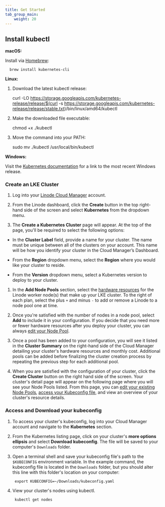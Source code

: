 ```yaml
---
title: Get Started
tab_group_main:
    weight: 20
---
```


## Install kubectl

**macOS:**

Install via [Homebrew](https://brew.sh):

      brew install kubernetes-cli

**Linux:**

1.  Download the latest kubectl release:

      curl -LO https://storage.googleapis.com/kubernetes-release/release/$(curl -s https://storage.googleapis.com/kubernetes-release/release/stable.txt)/bin/linux/amd64/kubectl

1.  Make the downloaded file executable:

      chmod +x ./kubectl

1.  Move the command into your PATH:

      sudo mv ./kubectl /usr/local/bin/kubectl

**Windows:**

Visit the [Kubernetes documentation](https://kubernetes.io/docs/tasks/tools/install-kubectl/#install-kubectl-on-windows) for a link to the most recent Windows release.

### Create an LKE Cluster

1.  Log into your [Linode Cloud Manager](https://cloud.linode.com/) account.

1.  From the Linode dashboard, click the **Create** button in the top right-hand side of the screen and select **Kubernetes** from the dropdown menu.

1. The **Create a Kubernetes Cluster** page will appear. At the top of the page, you'll be required to select the following options:

  - In the **Cluster Label** field, provide a name for your cluster. The name must be unique between all of the clusters on your account. This name will be how you identify your cluster in the Cloud Manager’s Dashboard.

  - From the **Region** dropdown menu, select the **Region** where you would like your cluster to reside.

  - From the **Version** dropdown menu, select a Kubernetes version to deploy to your cluster.

1. In the **Add Node Pools** section, select the [hardware resources](/docs/platform/how-to-choose-a-linode-plan/#hardware-resource-definitions) for the Linode worker node(s) that make up your LKE cluster. To the right of each plan, select the plus `+` and minus `-` to add or remove a Linode to a node pool one at time.

1.  Once you're satisfied with the number of nodes in a node pool, select **Add** to include it in your configuration. If you decide that you need more or fewer hardware resources after you deploy your cluster, you can always [edit your Node Pool](#edit-or-remove-existing-node-pools).

1. Once a pool has been added to your configuration, you will see it listed in the **Cluster Summary** on the right-hand side of the Cloud Manager detailing your cluster's hardware resources and monthly cost. Additional pools can be added before finalizing the cluster creation process by repeating the previous step for each additional pool.

1. When you are satisfied with the configuration of your cluster, click the **Create Cluster** button on the right hand side of the screen. Your cluster's detail page will appear on the following page where you will see your Node Pools listed. From this page, you can [edit your existing Node Pools](#edit-or-remove-existing-node-pools), [access your Kubeconfig file](#access-and-download-your-kubeconfig), and view an overview of your cluster's resource details.

### Access and Download your kubeconfig

1. To access your cluster's kubeconfig, log into your Cloud Manager account and navigate to the **Kubernetes** section.

1. From the Kubernetes listing page, click on your cluster's **more options ellipsis** and select **Download kubeconfig**. The file will be saved to your computer's `Downloads` folder.

1. Open a terminal shell and save your kubeconfig file's path to the `$KUBECONFIG` environment variable. In the example command, the kubeconfig file is located in the `Downloads` folder, but you should alter this line with this folder's location on your computer:

        export KUBECONFIG=~/Downloads/kubeconfig.yaml

1. View your cluster's nodes using kubectl.

        kubectl get nodes

